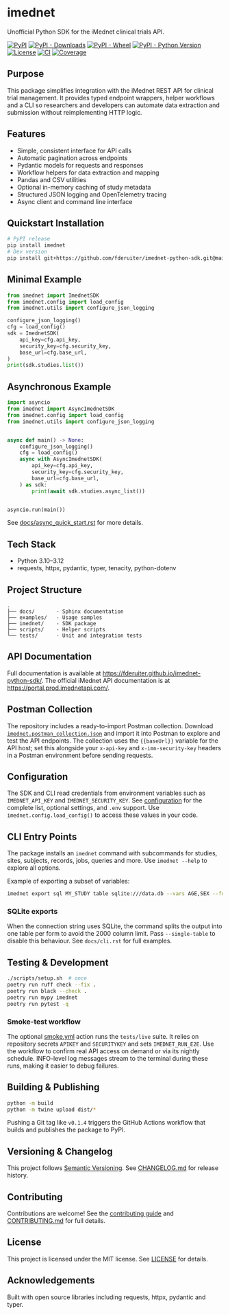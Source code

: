 # imednet

Unofficial Python SDK for the iMednet clinical trials API.

[![PyPI](https://img.shields.io/pypi/v/imednet.svg)](https://pypi.org/project/imednet/)
[![PyPI - Downloads](https://img.shields.io/pypi/dm/imednet.svg)](https://pypi.org/project/imednet/)
[![PyPI - Wheel](https://img.shields.io/pypi/wheel/imednet.svg)](https://pypi.org/project/imednet/)
[![PyPI - Python Version](https://img.shields.io/pypi/pyversions/imednet.svg)](https://pypi.org/project/imednet/)
[![License](https://img.shields.io/pypi/l/imednet.svg)](LICENSE)
[![CI](https://img.shields.io/github/actions/workflow/status/fderuiter/imednet-python-sdk/ci.yml?branch=main)](https://github.com/fderuiter/imednet-python-sdk/actions/workflows/ci.yml)
[![Coverage](https://img.shields.io/badge/coverage-90%25-brightgreen)](https://github.com/fderuiter/imednet-python-sdk)

## Purpose

This package simplifies integration with the iMednet REST API for clinical trial
management. It provides typed endpoint wrappers, helper workflows and a CLI so
researchers and developers can automate data extraction and submission without
reimplementing HTTP logic.

## Features

- Simple, consistent interface for API calls
- Automatic pagination across endpoints
- Pydantic models for requests and responses
- Workflow helpers for data extraction and mapping
- Pandas and CSV utilities
- Optional in-memory caching of study metadata
- Structured JSON logging and OpenTelemetry tracing
- Async client and command line interface

## Quickstart Installation

```bash
# PyPI release
pip install imednet
# Dev version
pip install git+https://github.com/fderuiter/imednet-python-sdk.git@main
```

## Minimal Example

```python
from imednet import ImednetSDK
from imednet.config import load_config
from imednet.utils import configure_json_logging

configure_json_logging()
cfg = load_config()
sdk = ImednetSDK(
    api_key=cfg.api_key,
    security_key=cfg.security_key,
    base_url=cfg.base_url,
)
print(sdk.studies.list())
```

## Asynchronous Example

```python
import asyncio
from imednet import AsyncImednetSDK
from imednet.config import load_config
from imednet.utils import configure_json_logging


async def main() -> None:
    configure_json_logging()
    cfg = load_config()
    async with AsyncImednetSDK(
        api_key=cfg.api_key,
        security_key=cfg.security_key,
        base_url=cfg.base_url,
    ) as sdk:
        print(await sdk.studies.async_list())


asyncio.run(main())
```

See [docs/async_quick_start.rst](docs/async_quick_start.rst) for more details.

## Tech Stack

- Python 3.10–3.12
- requests, httpx, pydantic, typer, tenacity, python-dotenv

## Project Structure

```
.
├── docs/       - Sphinx documentation
├── examples/   - Usage samples
├── imednet/    - SDK package
├── scripts/    - Helper scripts
└── tests/      - Unit and integration tests
```

## API Documentation

Full documentation is available at
<https://fderuiter.github.io/imednet-python-sdk/>.
The official iMednet API documentation is at <https://portal.prod.imednetapi.com/>.

## Postman Collection

The repository includes a ready-to-import Postman collection. Download
[`imednet.postman_collection.json`](imednet.postman_collection.json) and import it
into Postman to explore and test the API endpoints. The collection uses the
`{{baseUrl}}` variable for the API host; set this alongside your `x-api-key` and
`x-imn-security-key` headers in a Postman environment before sending requests.

## Configuration

The SDK and CLI read credentials from environment variables such as
`IMEDNET_API_KEY` and `IMEDNET_SECURITY_KEY`. See
[configuration](docs/configuration.rst) for the complete list, optional
settings, and `.env` support. Use `imednet.config.load_config()` to access these
values in your code.

## CLI Entry Points

The package installs an `imednet` command with subcommands for studies, sites,
subjects, records, jobs, queries and more. Use `imednet --help` to explore all
options.

Example of exporting a subset of variables:

```bash
imednet export sql MY_STUDY table sqlite:///data.db --vars AGE,SEX --forms 10,20
```

### SQLite exports

When the connection string uses SQLite, the command splits the output into one
table per form to avoid the 2000 column limit. Pass ``--single-table`` to
disable this behaviour. See ``docs/cli.rst`` for full examples.

## Testing & Development

```bash
./scripts/setup.sh  # once
poetry run ruff check --fix .
poetry run black --check .
poetry run mypy imednet
poetry run pytest -q
```

### Smoke-test workflow

The optional [smoke.yml](.github/workflows/smoke.yml) action runs the `tests/live` suite.
It relies on repository secrets `APIKEY` and `SECURITYKEY` and sets `IMEDNET_RUN_E2E`.
Use the workflow to confirm real API access on demand or via its nightly schedule.
INFO-level log messages stream to the terminal during these runs, making it easier to
debug failures.

## Building & Publishing

```bash
python -m build
python -m twine upload dist/*
```

Pushing a Git tag like `v0.1.4` triggers the GitHub Actions workflow that builds
and publishes the package to PyPI.

## Versioning & Changelog

This project follows [Semantic Versioning](https://semver.org). See
[CHANGELOG.md](CHANGELOG.md) for release history.

## Contributing

Contributions are welcome! See the
[contributing guide](docs/contributing.rst) and
[CONTRIBUTING.md](CONTRIBUTING.md) for full details.

## License

This project is licensed under the MIT license. See [LICENSE](LICENSE) for
details.

## Acknowledgements

Built with open source libraries including requests, httpx, pydantic and typer.

